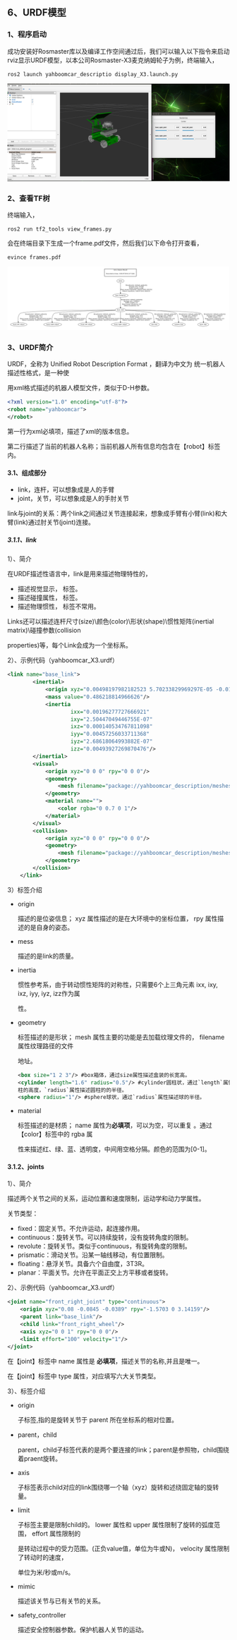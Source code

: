 ## 6、URDF模型

### 1、程序启动

成功安装好Rosmaster库以及编译工作空间通过后，我们可以输入以下指令来启动rviz显示URDF模型，以本公司Rosmaster-X3麦克纳姆轮子为例，终端输入，

```
ros2 launch yahboomcar_descriptio display_X3.launch.py
```

![image-20230420145657881](image-20230420145657881.png)

### 2、查看TF树

终端输入，

```
ros2 run tf2_tools view_frames.py
```

会在终端目录下生成一个frame.pdf文件，然后我们以下命令打开查看，

```
evince frames.pdf
```

![image-20230420150341435](image-20230420150341435.png)

### 3、URDF简介

URDF，全称为 Unified Robot Description Format ，翻译为中文为 统一机器人描述性格式，是一种使

用xml格式描述的机器人模型文件，类似于D-H参数。

```xml
<?xml version="1.0" encoding="utf-8"?>
<robot name="yahboomcar">
</robot>
```

第一行为xml必填项，描述了xml的版本信息。

第二行描述了当前的机器人名称；当前机器人所有信息均包含在【robot】标签内。

#### 3.1、组成部分

- link，连杆，可以想象成是人的手臂
- joint，关节，可以想象成是人的手肘关节

link与joint的关系：两个link之间通过关节连接起来，想象成手臂有小臂(link)和大臂(link)通过肘关节(joint)连接。

##### 3.1.1、link

1）、简介

在URDF描述性语言中，link是用来描述物理特性的，

- 描述视觉显示， <visual> 标签。
- 描述碰撞属性， <collision> 标签。
- 描述物理惯性， <inertial> 标签不常用。

Links还可以描述连杆尺寸(size)\颜色(color)\形状(shape)\惯性矩阵(inertial matrix)\碰撞参数(collision

properties)等，每个Link会成为一个坐标系。

2）、示例代码（yahboomcar_X3.urdf）

```xml
<link name="base_link">
        <inertial>
            <origin xyz="0.00498197982182523 5.70233829969297E-05 -0.0121008098068578" rpy="0 0 0"/>
            <mass value="0.486218814966626"/>
            <inertia
                    ixx="0.00196277727666921"
                    ixy="2.50447049446755E-07"
                    ixz="0.000140534767811098"
                    iyy="0.00457256033711368"
                    iyz="2.68618064993882E-07"
                    izz="0.00493927269870476"/>
        </inertial>
        <visual>
            <origin xyz="0 0 0" rpy="0 0 0"/>
            <geometry>
                <mesh filename="package://yahboomcar_description/meshes/base_link_X3.STL"/>
            </geometry>
            <material name="">
                <color rgba="0 0.7 0 1"/>
            </material>
        </visual>
        <collision>
            <origin xyz="0 0 0" rpy="0 0 0"/>
            <geometry>
                <mesh filename="package://yahboomcar_description/meshes/base_link_X3.STL"/>
            </geometry>
        </collision>
    </link>
```

3）标签介绍

- origin

  描述的是位姿信息； xyz 属性描述的是在大环境中的坐标位置， rpy 属性描述的是自身的姿态。

- mess

  描述的是link的质量。

- inertia

  惯性参考系，由于转动惯性矩阵的对称性，只需要6个上三角元素 ixx, ixy, ixz, iyy, iyz, izz作为属

  性。

- geometry

  标签描述的是形状； mesh 属性主要的功能是去加载纹理文件的， filename 属性纹理路径的文件

  地址。

  ```xml
  <box size="1 2 3"/> #box箱体，通过size属性描述盒装的长宽高。
  <cylinder length="1.6" radius="0.5"/> #cylinder圆柱状，通过`length`属性描述圆
  柱的高度，`radius`属性描述圆柱的的半径。
  <sphere radius="1"/> #sphere球状，通过`radius`属性描述球的半径。
  ```

- material

  标签描述的是材质； name 属性为**必填项**，可以为空，可以重复 。通过【color】标签中的 rgba 属

  性来描述红、绿、蓝、透明度，中间用空格分隔。颜色的范围为[0-1]。

#### 3.1.2、joints

1）、简介

描述两个关节之间的关系，运动位置和速度限制，运动学和动力学属性。

关节类型：

- fixed：固定关节。不允许运动，起连接作用。
- continuous：旋转关节。可以持续旋转，没有旋转角度的限制。
- revolute：旋转关节。类似于continuous，有旋转角度的限制。
- prismatic：滑动关节。沿某一轴线移动，有位置限制。
- floating：悬浮关节。具备六个自由度，3T3R。
- planar：平面关节。允许在平面正交上方平移或者旋转。

2）、示例代码（yahboomcar_X3.urdf）

```xml
<joint name="front_right_joint" type="continuous">
	<origin xyz="0.08 -0.0845 -0.0389" rpy="-1.5703 0 3.14159"/>
	<parent link="base_link"/>
	<child link="front_right_wheel"/>
	<axis xyz="0 0 1" rpy="0 0 0"/>
	<limit effort="100" velocity="1"/>
</joint>
```

在【joint】标签中 name 属性是 **必填项**，描述关节的名称,并且是唯一。

在【joint】标签中 type 属性，对应填写六大关节类型。

3）、标签介绍

- origin

  子标签,指的是旋转关节于 parent 所在坐标系的相对位置。

- parent，child

  parent，child子标签代表的是两个要连接的link；parent是参照物，child围绕着praent旋转。

- axis

  子标签表示child对应的link围绕哪一个轴（xyz）旋转和述绕固定轴的旋转量。

- limit

  子标签主要是限制child的。 lower 属性和 upper 属性限制了旋转的弧度范围， effort 属性限制的

  是转动过程中的受力范围。(正负value值，单位为牛或N)， velocity 属性限制了转动时的速度，

  单位为米/秒或m/s。

- mimic

  描述该关节与已有关节的关系。

- safety_controller

  描述安全控制器参数。保护机器人关节的运动。

